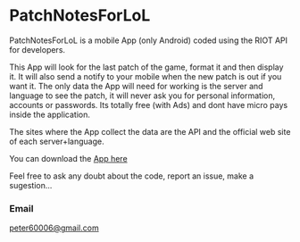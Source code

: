 # PatchNotesForLoL

PatchNotesForLoL is a mobile App (only Android) coded using the RIOT API for developers.

This App will look for the last patch of the game, format it and then display it. It will also send a notify to your mobile when the new patch is out if you want it. The only data the App will need for working is the server and language to see the patch, it will never ask you for personal information, accounts or passwords. Its totally free (with Ads) and dont have micro pays inside the application.

The sites where the App collect the data are the API and the official web site of each server+language.

You can download the [App here](https://play.google.com/store/apps/details?id=peter.skydev.lolpatch.free)

Feel free to ask any doubt about the code, report an issue, make a sugestion... 

### Email
peter60006@gmail.com
